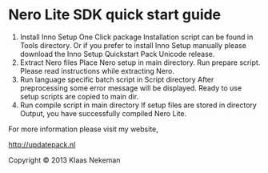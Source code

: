 # Nero Lite SDK quick start guide

1) Install Inno Setup One Click package
Installation script can be found in Tools directory. Or if you prefer to install Inno Setup manually please download the Inno Setup Quickstart Pack Unicode release.
2) Extract Nero files
Place Nero setup in main directory. Run prepare script.
Please read instructions while extracting Nero.
3) Run language specific batch script in Script directory
After preprocessing some error message will be displayed. Ready to use setup scripts are copied to main dir.
4) Run compile script in main directory
If setup files are stored in directory Output, you have successfully compiled Nero Lite.

For more information please visit my website,

http://updatepack.nl

Copyright © 2013 Klaas Nekeman
